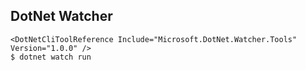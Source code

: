 ## DotNet Watcher

    <DotNetCliToolReference Include="Microsoft.DotNet.Watcher.Tools" Version="1.0.0" />
    $ dotnet watch run